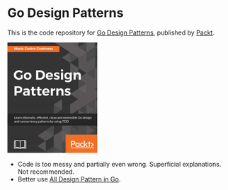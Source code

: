 # Go Design Patterns
This is the code repository for [Go Design Patterns](https://www.packtpub.com/product/go-design-patterns/9781786466204), published by [Packt](https://www.packtpub.com/).

![Cover Image](img/go_design_patterns.jpg)

- Code is too messy and partially even wrong. Superficial explanations. Not recommended.
- Better use [All Design Pattern in Go](https://golangbyexample.com/all-design-patterns-golang/).

